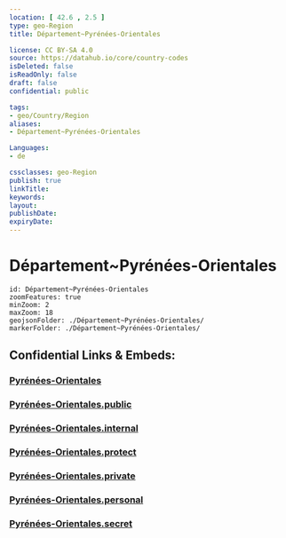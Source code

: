 ```yaml
---
location: [ 42.6 , 2.5 ] 
type: geo-Region
title: Département~Pyrénées-Orientales

license: CC BY-SA 4.0
source: https://datahub.io/core/country-codes
isDeleted: false
isReadOnly: false
draft: false
confidential: public

tags:
- geo/Country/Region
aliases:
- Département~Pyrénées-Orientales

Languages:
- de

cssclasses: geo-Region
publish: true
linkTitle: 
keywords: 
layout: 
publishDate: 
expiryDate: 
---
```


# Département~Pyrénées-Orientales

```leaflet
id: Département~Pyrénées-Orientales
zoomFeatures: true 
minZoom: 2 
maxZoom: 18
geojsonFolder: ./Département~Pyrénées-Orientales/
markerFolder: ./Département~Pyrénées-Orientales/
```


## Confidential Links & Embeds: 

### [Pyrénées-Orientales](/_Standards/Earth/Continent/Europe/Europe~West/France/regions~France/Occitanie/departments~Occitanie/Pyrénées-Orientales.md) 

### [Pyrénées-Orientales.public](/_public/Earth/Continent/Europe/Europe~West/France/regions~France/Occitanie/departments~Occitanie/Pyrénées-Orientales.public.md) 

### [Pyrénées-Orientales.internal](/_internal/Earth/Continent/Europe/Europe~West/France/regions~France/Occitanie/departments~Occitanie/Pyrénées-Orientales.internal.md) 

### [Pyrénées-Orientales.protect](/_protect/Earth/Continent/Europe/Europe~West/France/regions~France/Occitanie/departments~Occitanie/Pyrénées-Orientales.protect.md) 

### [Pyrénées-Orientales.private](/_private/Earth/Continent/Europe/Europe~West/France/regions~France/Occitanie/departments~Occitanie/Pyrénées-Orientales.private.md) 

### [Pyrénées-Orientales.personal](/_personal/Earth/Continent/Europe/Europe~West/France/regions~France/Occitanie/departments~Occitanie/Pyrénées-Orientales.personal.md) 

### [Pyrénées-Orientales.secret](/_secret/Earth/Continent/Europe/Europe~West/France/regions~France/Occitanie/departments~Occitanie/Pyrénées-Orientales.secret.md)

